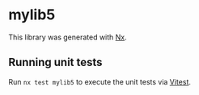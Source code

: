 # mylib5

This library was generated with [Nx](https://nx.dev).

## Running unit tests

Run `nx test mylib5` to execute the unit tests via [Vitest](https://vitest.dev/).
